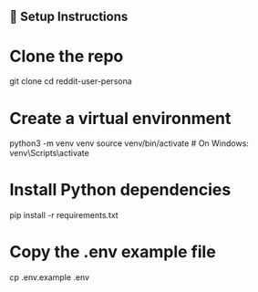 ## 🔧 Setup Instructions

# Clone the repo
git clone 
cd reddit-user-persona

# Create a virtual environment
python3 -m venv venv
source venv/bin/activate  # On Windows: venv\Scripts\activate

# Install Python dependencies
pip install -r requirements.txt

# Copy the .env example file
cp .env.example .env

